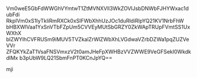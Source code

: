 Vm0weE5GbFdWWGhVYmtwT1ZtMVNXVll3WkZOVlJsbDNWbFJHYWxac1dubFdi
RkpIVm0xS1IyTkliRmRXCk0xSlFWbXhhUzJOc1duRldiRlpYQ21KV1NrbFhW
bHBXWlVaa1YxSnVTbFZpUm5CVVEyMUtSbGRZY0ZkWApTRUpFVmtSS1UxWXhX
blZWYlhCVFRUSm9iMUV5TVZkalZrWlZWbXhLVGdwaVZrbDZWa1pqZUZVeVVr
ZFQKYkZaT1VsaFNSVmxzV2t0amJHeFpXWHBzVVZWWE9VeGFSekI0WkdkdlMx
b3pUbW9LQ21SbmFnPT0KCnJpYQ==

mji